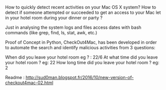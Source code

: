 How to quickly detect recent activities on your Mac OS X system? How to detect if someone attempted or succeeded to get an access to your Mac let in your hotel room during your dinner or party ?

Just in analysing the system logs and files access dates with bash commands (like grep, find, ls, stat, awk, etc.)

Proof of Concept in Python, CheckOut4Mac, has been developed in order to automate the search and identify malicious activities from 3 questions:

When did you leave your hotel room eg ? : 22/6
At what time did you leave your hotel room ? eg: 22
How long time did you leave your hotel room ? eg: 2

Readme : http://sud0man.blogspot.fr/2016/10/new-version-of-checkout4mac-02.html

